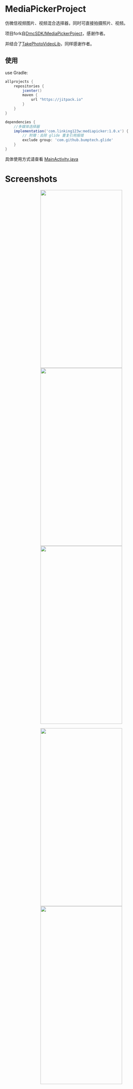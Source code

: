 # MediaPickerProject

仿微信视频图片、视频混合选择器，同时可直接拍摄照片、视频。


项目fork自[DmcSDK/MediaPickerPoject](https://github.com/DmcSDK/MediaPickerPoject)，感谢作者。

并结合了[TakePhotoVideoLib](https://github.com/HyfSunshine/TakePhotoVideoLib)，同样感谢作者。


## 使用


use Gradle:

```gradle
allprojects {
    repositories {
        jcenter()
        maven {
            url "https://jitpack.io"
        }
    }
}

dependencies {
    //多媒体选择器
    implementation('com.linking123w:mediapicker:1.0.x') {
        // 附赠：去除 glide 重复引用报错
        exclude group: 'com.github.bumptech.glide'
    }
}
```

具体使用方式请查看 [MainActivity.java](./app/src/main/java/com/linking/mediapickerpoject/MainActivity.java)




# Screenshots

<div align="center">

<img src="https://github.com/wlinking/MediaPickerPoject/blob/master/Screenshots/S1.jpg" 
height="585" width="270" >
<img src="https://github.com/wlinking/MediaPickerPoject/blob/master/Screenshots/S2.jpg" 
height="585" width="270" >
<img src="https://github.com/wlinking/MediaPickerPoject/blob/master/Screenshots/S3.jpg" 
height="585" width="270" >

</div>

<div align="center">

<img src="https://github.com/wlinking/MediaPickerPoject/blob/master/Screenshots/S4.jpg" 
height="585" width="270" >
<img src="https://github.com/wlinking/MediaPickerPoject/blob/master/Screenshots/S5.jpg" 
height="585" width="270" >

</div>